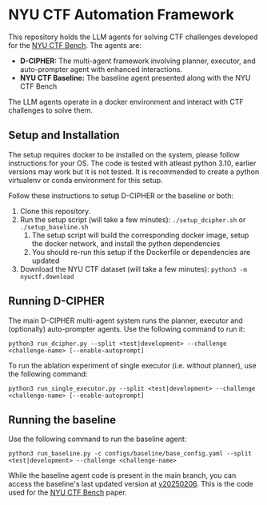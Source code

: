 # NYU CTF Automation Framework

This repository holds the LLM agents for solving CTF challenges developed for the [NYU CTF Bench](https://nyu-llm-ctf.github.io).
The agents are:

 - **D-CIPHER:** The multi-agent framework involving planner, executor, and auto-prompter agent with enhanced interactions.
 - **NYU CTF Baseline:** The baseline agent presented along with the NYU CTF Bench

The LLM agents operate in a docker environment and interact with CTF challenges to solve them.

## Setup and Installation

The setup requires docker to be installed on the system, please follow instructions for your OS.
The code is tested with atleast python 3.10, earlier versions may work but it is not tested.
It is recommended to create a python virtualenv or conda environment for this setup.

Follow these instructions to setup D-CIPHER or the baseline or both:

1. Clone this repository.
2. Run the setup script (will take a few minutes): `./setup_dcipher.sh` or `./setup_baseline.sh`
    1. The setup script will build the corresponding docker image, setup the docker network, and install the python dependencies
    2. You should re-run this setup if the Dockerfile or dependencies are updated
3. Download the NYU CTF dataset (will take a few minutes): `python3 -m nyuctf.download`

## Running D-CIPHER

The main D-CIPHER multi-agent system runs the planner, executor and (optionally) auto-prompter agents.
Use the following command to run it:

```
python3 run_dcipher.py --split <test|development> --challenge <challenge-name> [--enable-autoprompt]
```

To run the ablation experiment of single executor (i.e. without planner), use the following command:

```
python3 run_single_executor.py --split <test|development> --challenge <challenge-name> [--enable-autoprompt]
```

## Running the baseline

Use the following command to run the baseline agent:

```
python3 run_baseline.py -c configs/baseline/base_config.yaml --split <test|development> --challenge <challenge-name>
```

While the baseline agent code is present in the main branch, you can access the baseline's last updated version at [v20250206](https://github.com/NYU-LLM-CTF/llm_ctf_automation/releases/tag/20250206).
This is the code used for the [NYU CTF Bench](https://nyu-llm-ctf.github.io) paper.


